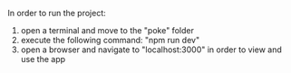 In order to run the project:

1) open a terminal and move to the "poke" folder
2) execute the following command: "npm run dev"
3) open a browser and navigate to "localhost:3000" in order to view and use the app
